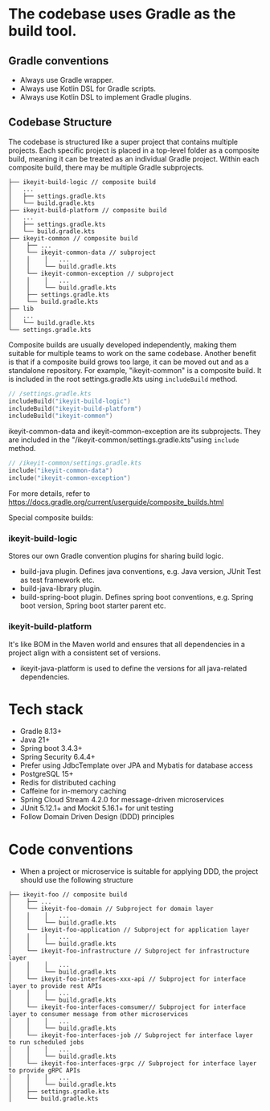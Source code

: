# The codebase uses Gradle as the build tool.
## Gradle conventions
- Always use Gradle wrapper.
- Always use Kotlin DSL for Gradle scripts.
- Always use Kotlin DSL to implement Gradle plugins.
## Codebase Structure
The codebase is structured like a super project that contains multiple projects.
Each specific project is placed in a top-level folder as a composite build, meaning it can be treated as an individual Gradle project.
Within each composite build, there may be multiple Gradle subprojects.
```
├── ikeyit-build-logic // composite build
│   ...
│   ├── settings.gradle.kts
│   └── build.gradle.kts
├── ikeyit-build-platform // composite build
│   ...
│   ├── settings.gradle.kts
│   └── build.gradle.kts
├── ikeyit-common // composite build
│    ├── ...
│    └── ikeyit-common-data // subproject
│    │    │   ...
│    │    └── build.gradle.kts
│    └── ikeyit-common-exception // subproject
│    │    │   ...
│    │    └── build.gradle.kts
│    ├── settings.gradle.kts
│    └── build.gradle.kts
├── lib
│   ...
│   └── build.gradle.kts
└── settings.gradle.kts
```
Composite builds are usually developed independently, making them suitable for multiple teams to work on the same codebase. Another benefit is that if a composite build grows too large, it can be moved out and as a standalone repository. 
For example, "ikeyit-common" is a composite build. It is included in the root settings.gradle.kts using `includeBuild` method.
```kotlin
// /settings.gradle.kts
includeBuild("ikeyit-build-logic")
includeBuild("ikeyit-build-platform")
includeBuild("ikeyit-common")
```
ikeyit-common-data and ikeyit-common-exception are its subprojects. They are included in the "/ikeyit-common/settings.gradle.kts"using `include` method.
```kotlin
// /ikeyit-common/settings.gradle.kts
include("ikeyit-common-data")
include("ikeyit-common-exception")
```
For more details, refer to https://docs.gradle.org/current/userguide/composite_builds.html

Special composite builds:
### ikeyit-build-logic
Stores our own Gradle convention plugins for sharing build logic. 
- build-java plugin. Defines java conventions, e.g. Java version, JUnit Test as test framework etc.
- build-java-library plugin. 
- build-spring-boot plugin. Defines spring boot conventions, e.g. Spring boot version, Spring boot starter parent etc.
### ikeyit-build-platform
It's like BOM in the Maven world and ensures that all dependencies in a project align with a consistent set of versions.
- ikeyit-java-platform is used to define the versions for all java-related dependencies.

# Tech stack
- Gradle 8.13+
- Java 21+
- Spring boot 3.4.3+
- Spring Security 6.4.4+
- Prefer using JdbcTemplate over JPA and Mybatis for database access
- PostgreSQL 15+
- Redis for distributed caching
- Caffeine for in-memory caching
- Spring Cloud Stream 4.2.0 for message-driven microservices
- JUnit 5.12.1+ and Mockit 5.16.1+ for unit testing
- Follow Domain Driven Design (DDD) principles

# Code conventions
- When a project or microservice is suitable for applying DDD, the project should use the following structure
```
├── ikeyit-foo // composite build
│    ├── ...
│    └── ikeyit-foo-domain // Subproject for domain layer
│    │    │   ...
│    │    └── build.gradle.kts
│    └── ikeyit-foo-application // Subproject for application layer
│    │    │   ...
│    │    └── build.gradle.kts
│    └── ikeyit-foo-infrastructure // Subproject for infrastructure layer
│    │    │   ...
│    │    └── build.gradle.kts
│    └── ikeyit-foo-interfaces-xxx-api // Subproject for interface layer to provide rest APIs
│    │    │   ...
│    │    └── build.gradle.kts
│    └── ikeyit-foo-interfaces-comsumer// Subproject for interface layer to consumer message from other microservices
│    │    │   ...
│    │    └── build.gradle.kts
│    └── ikeyit-foo-interfaces-job // Subproject for interface layer to run scheduled jobs
│    │    │   ...
│    │    └── build.gradle.kts
│    └── ikeyit-foo-interfaces-grpc // Subproject for interface layer to provide gRPC APIs
│    │    │   ...
│    │    └── build.gradle.kts
│    ├── settings.gradle.kts
│    └── build.gradle.kts
```